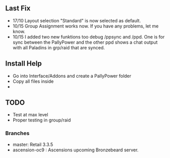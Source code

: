 ## Last Fix
-  17/10 Layout selection "Standard" is now selected as default.
-  10/15 Group Assignment works now. If you have any problems, let me know.
-  10/15 I added two new funktions too debug /ppsync and /ppd. One is for sync between the PallyPower and the other ppd shows a chat output with all Paladins in grp/raid that are synced.

## Install Help
- Go into Interface/Addons and create a PallyPower folder
- Copy all files inside
- 
## TODO
- Test at max level
- Proper testing in group/raid

### Branches
- master: Retail 3.3.5
- ascension-oc9 : Ascensions upcoming Bronzebeard server.
